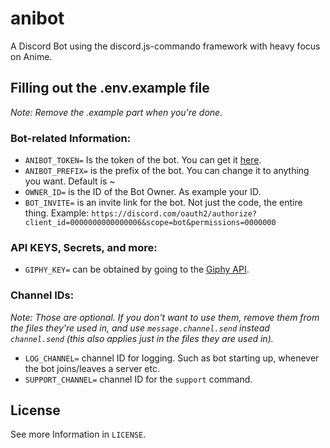 # anibot
A Discord Bot using the discord.js-commando framework with heavy focus on Anime. 

## Filling out the .env.example file
*Note: Remove the .example part when you're done.*

### Bot-related Information:
* `ANIBOT_TOKEN=` Is the token of the bot. You can get it [here](https://discord.com/developers/applications/).
* `ANIBOT_PREFIX=` is the prefix of the bot. You can change it to anything you want. Default is ~
* `OWNER_ID=` is the ID of the Bot Owner. As example your ID.
* `BOT_INVITE=` is an invite link for the bot. Not just the code, the entire thing. Example: `https://discord.com/oauth2/authorize?client_id=0000000000000006&scope=bot&permissions=0000000`

### API KEYS, Secrets, and more:
* `GIPHY_KEY=` can be obtained by going to the [Giphy API](https://developers.giphy.com/).

### Channel IDs:
*Note: Those are optional. If you don't want to use them, remove them from the files they're used in, and use `message.channel.send` instead `channel.send` (this also applies just in the files they are used in).*

* `LOG_CHANNEL=` channel ID for logging. Such as bot starting up, whenever the bot joins/leaves a server etc.
* `SUPPORT_CHANNEL=` channel ID for the `support` command.

## License
See more Information in `LICENSE`.
